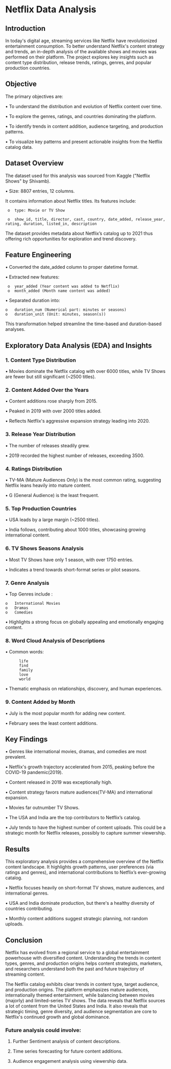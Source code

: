 # Netflix Data Analysis

## Introduction

In today's digital age, streaming services like Netflix have revolutionized entertainment consumption. To better understand Netflix's content strategy and trends, an in-depth analysis of the available shows and movies was performed on their platform. The project explores key insights such as content type distribution, release trends, ratings, genres, and popular production countries.

## Objective

The primary objectives are:

•	To understand the distribution and evolution of Netflix content over time.

•	To explore the genres, ratings, and countries dominating the platform.

•	To identify trends in content addition, audience targeting, and production patterns.

•	To visualize key patterns and present actionable insights from the Netflix catalog data.

## Dataset Overview
The dataset used for this analysis was sourced from Kaggle ("Netflix Shows" by Shivamb).

•	Size: 8807 entries, 12 columns.


It contains information about Netflix titles. Its features include:

     o	type: Movie or TV Show

     o	show_id, title, director, cast, country, date_added, release_year, rating, duration, listed_in, description

The dataset provides metadata about Netflix’s catalog up to 2021 thus offering rich opportunities for exploration and trend discovery.

## Feature Engineering

•	Converted the date_added column to proper datetime format.

•	Extracted new features:

     o	year_added (Year content was added to Netflix)
     o	month_added (Month name content was added)
    
•	Separated duration into:

    o	duration_num (Numerical part: minutes or seasons)
    o	duration_unit (Unit: minutes, season(s))
    
This transformation helped streamline the time-based and duration-based analyses.

## Exploratory Data Analysis (EDA) and Insights

### 1. Content Type Distribution

•	Movies dominate the Netflix catalog with over 6000 titles, while TV Shows are fewer but still significant (~2500 titles).

### 2. Content Added Over the Years

•	Content additions rose sharply from 2015.

•	Peaked in 2019 with over 2000 titles added.

•	Reflects Netflix's aggressive expansion strategy leading into 2020.

### 3. Release Year Distribution

•	The number of releases steadily grew.

•	2019 recorded the highest number of releases, exceeding 3500.

### 4. Ratings Distribution

•	TV-MA (Mature Audiences Only) is the most common rating, 
suggesting Netflix leans heavily into mature content.

•	G (General Audience) is the least frequent.

### 5. Top Production Countries

•	USA leads by a large margin (~2500 titles).

•	India follows, contributing about 1000 titles, showcasing growing international content.

### 6. TV Shows Seasons Analysis

•	Most TV Shows have only 1 season, with over 1750 entries.

•	Indicates a trend towards short-format series or pilot seasons.

### 7. Genre Analysis

•	Top Genres include :

    o	International Movies
    o	Dramas
    o	Comedies
    
•	Highlights a strong focus on globally appealing and emotionally engaging content.

### 8. Word Cloud Analysis of Descriptions

•	Common words: 

          life 
          find 
          family 
          love
          world

•	Thematic emphasis on relationships, discovery, and human experiences.

### 9. Content Added by Month

•	July is the most popular month for adding new content.

•	February sees the least content additions.

## Key Findings

•	Genres like international 
movies, dramas, and comedies are most prevalent.

•	Netflix's growth trajectory accelerated from 2015, peaking before the COVID-19 pandemic(2019).

•	Content released in 2019 was exceptionally high.

•	Content strategy favors mature audiences(TV-MA) and international expansion.

•	Movies far outnumber TV Shows.

•	The USA and India are the top contributors to Netflix’s catalog.

•	July tends to have the highest number of content uploads. 
This could be a strategic month for Netflix releases, possibly to capture summer viewership.

## Results
This exploratory analysis provides a comprehensive overview of the Netflix content landscape. It highlights growth patterns, user preferences (via ratings and genres), and international contributions to Netflix’s ever-growing catalog.

•	Netflix focuses heavily on short-format TV shows, mature audiences, and international genres.

•	USA and India dominate production, but there's a healthy diversity of countries contributing.

•	Monthly content additions suggest strategic planning, not random uploads.

## Conclusion

Netflix has evolved from a regional service to a global entertainment powerhouse with diversified content. 
Understanding the trends in content types, genres, and production origins helps content strategists, marketers, and researchers understand both the past and future trajectory of streaming content.

The Netflix catalog exhibits clear trends in content type, target audience, and production origins. The platform emphasizes mature audiences, internationally themed entertainment, while balancing between movies (majorly) and limited-series TV shows. 
The data reveals that Netflix sources a lot of content from the United States and India. It also reveals that strategic timing, genre diversity, and audience segmentation are core to Netflix's continued growth and global dominance.

### Future analysis could involve:

1. Further Sentiment analysis of content descriptions.

2.	Time series forecasting for future content additions.

3.	Audience engagement analysis using viewership data.






